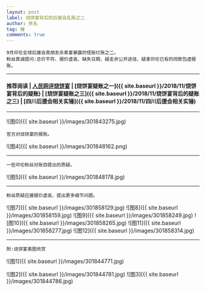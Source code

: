 ```yaml
---
layout: post
label: 烧饼宴背后的后援会乱账之二
author: 佚名
tag: 锤
comments: true
---
```


    9月邓伦全球后援会真朋友杀青宴暴露的怪账烂账之二。
    粉丝真诚提问:总价不符、报价虚高、缺失日期、疑走非公开途径、疑拿邓伦已有的同款包虚报账。

---
#### 推荐阅读 | [人民网评烧饼宴](http://media.people.com.cn/n1/2018/0912/c40606-30287336.html) | [烧饼宴疑账之一]({{ site.baseurl }}/2018/11/烧饼宴背后的疑账) | [烧饼宴疑账之三]({{ site.baseurl }}/2018/11/烧饼宴背后的疑账之三) | [四川后援会相关实锤]({{ site.baseurl }}/2018/11/四川后援会相关实锤)
---

![图0]({{ site.baseurl }}/images/301843275.jpg)

    官方对烧饼宴的报账。

![图4]({{ site.baseurl }}/images/301848162.png)

---

    一些邓伦粉丝对账目提出的质疑。

![图5]({{ site.baseurl }}/images/301848178.jpg)

---

    粉丝质疑应援报价虚高、提出更多细节问题。

![图7]({{ site.baseurl }}/images/301858129.jpg)
![图8]({{ site.baseurl }}/images/301858159.jpg)
![图9]({{ site.baseurl }}/images/301858249.jpg)
![图10]({{ site.baseurl }}/images/301858265.jpg)
![图11]({{ site.baseurl }}/images/301858277.jpg)
![图12]({{ site.baseurl }}/images/301858314.jpg)


---

    附:烧饼宴美图欣赏

![图1]({{ site.baseurl }}/images/301844771.jpg)

![图2]({{ site.baseurl }}/images/301844781.jpg)
![图3]({{ site.baseurl }}/images/301844786.jpg)